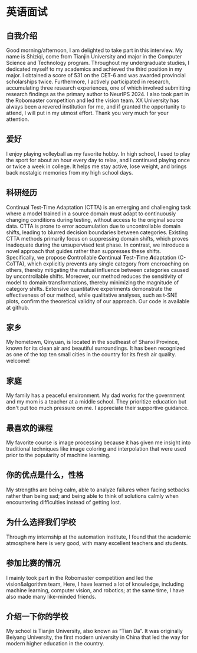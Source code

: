 # 英语面试


## 自我介绍


Good morning/afternoon, I am delighted to take part in this interview. My name is Shiziqi, come from Tianjin University and major in the Computer Science and Technology program. Throughout my undergraduate studies, I dedicated myself to my academics and achieved the third position in my major. I obtained a score of 531 on the CET-6 and was awarded provincial scholarships twice. Furthermore, I actively participated in research, accumulating three research experiences, one of which involved submitting research findings as the primary author to NeurIPS 2024. I also took part in the Robomaster competition and led the vision team. XX University has always been a revered institution for me, and if granted the opportunity to attend, I will put in my utmost effort. Thank you very much for your attention.


## 爱好


I enjoy playing volleyball as my favorite hobby. In high school, I used to play the sport for about an hour every day to relax, and I continued playing once or twice a week in college. It helps me stay active, lose weight, and brings back nostalgic memories from my high school days.


## 科研经历


Continual Test-Time Adaptation (CTTA) is an emerging and challenging task where a model trained in a source domain must adapt to continuously changing conditions during testing, without access to the original source data. CTTA is prone to error accumulation due to uncontrollable domain shifts, leading to blurred decision boundaries between categories. Existing CTTA methods primarily focus on suppressing domain shifts, which proves inadequate during the unsupervised test phase.
In contrast, we introduce a novel approach that guides rather than suppresses these shifts.
Specifically, we propose ***C***ontrollable ***Co***ntinual ***T***est-***T***ime ***A***daptation (C-CoTTA), which explicitly prevents any single category from encroaching on others, thereby mitigating the mutual influence between categories caused by uncontrollable shifts. 
Moreover, our method reduces the sensitivity of model to domain transformations, thereby minimizing the magnitude of category shifts. 
Extensive quantitative experiments demonstrate the effectiveness of our method, while qualitative analyses, such as t-SNE plots, confirm the theoretical validity of our approach. Our code is available at github.


## 家乡

My hometown, Qinyuan, is located in the southeast of Shanxi Province, known for its clean air and beautiful surroundings. It has been recognized as one of the top ten small cities in the country for its fresh air quality. welcome!


## 家庭

My family has a peaceful environment. My dad works for the government and my mom is a teacher at a middle school. They prioritize education but don't put too much pressure on me. I appreciate their supportive guidance.


## 最喜欢的课程

My favorite course is image processing because it has given me insight into traditional techniques like image coloring and interpolation that were used prior to the popularity of machine learning.


## 你的优点是什么，性格

My strengths are being calm, able to analyze failures when facing setbacks rather than being sad; and being able to think of solutions calmly when encountering difficulties instead of getting lost.


## 为什么选择我们学校

Through my internship at the automation institute, I found that the academic atmosphere here is very good, with many excellent teachers and students.


## 参加比赛的情况

I mainly took part in the Robomaster competition and led the vision&algorithm team, Here, I have learned a lot of knowledge, including machine learning, computer vision, and robotics; at the same time, I have also made many like-minded friends.


## 介绍一下你的学校

My school is Tianjin University, also known as “Tian Da”. It was originally Beiyang University, the first modern university in China that led the way for modern higher education in the country.


